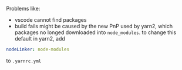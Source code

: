 Problems like:
- vscode cannot find packages
- build fails
might be caused by the new PnP used by yarn2, which packages no longed downloaded into `node_modules`.
to change this default in yarn2, add
```yaml
nodeLinker: node-modules
```
to `.yarnrc.yml`
